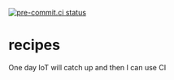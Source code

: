 [![pre-commit.ci status](https://results.pre-commit.ci/badge/github/asottile/recipes/master.svg)](https://results.pre-commit.ci/latest/github/asottile/recipes/master)

recipes
=======

One day IoT will catch up and then I can use CI

